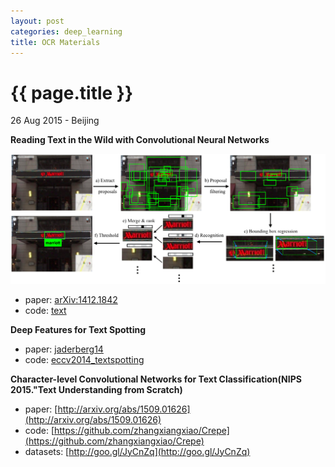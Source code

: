 ```yaml
---
layout: post
categories: deep_learning
title: OCR Materials
---
```


{{ page.title }}
================

<p class="meta">26 Aug 2015 - Beijing</p>

**Reading Text in the Wild with Convolutional Neural Networks**

<img src="/assets/ocr-materials/text_pipeline.png"
 width="800" />

- paper: [arXiv:1412.1842](http://arxiv.org/abs/1412.1842)
- code: [text](http://www.robots.ox.ac.uk/~vgg/research/text/)

**Deep Features for Text Spotting**

- paper: [jaderberg14](http://www.robots.ox.ac.uk/~vgg/publications/2014/Jaderberg14/jaderberg14.pdf)
- code: [eccv2014_textspotting](https://bitbucket.org/jaderberg/eccv2014_textspotting)


**Character-level Convolutional Networks for Text Classification(NIPS 2015."Text Understanding from Scratch)**

- paper: [http://arxiv.org/abs/1509.01626](http://arxiv.org/abs/1509.01626)
- code: [https://github.com/zhangxiangxiao/Crepe](https://github.com/zhangxiangxiao/Crepe)
- datasets: [http://goo.gl/JyCnZq](http://goo.gl/JyCnZq)
